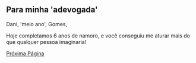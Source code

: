 ## Para minha 'adevogada'

Dani, 'meio ano', Gomes,

Hoje completamos 6 anos de namoro, e você conseguiu me aturar mais do que qualquer pessoa imaginaria!


[Próxima Página](new_post.md)
